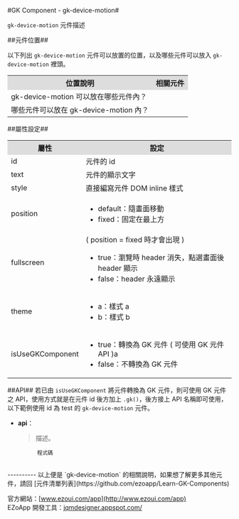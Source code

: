#GK Component - gk-device-motion#

`gk-device-motion` 元件描述  

##元件位置##

以下列出 `gk-device-motion` 元件可以放置的位置，以及哪些元件可以放入 `gk-device-motion` 裡頭。
<table>
<tr>
<th style="background:#ddd;">位置說明</th>
<th style="background:#ddd;">相關元件</th>
</tr>
<tr>
<td>gk-device-motion 可以放在哪些元件內？
</td>
<td></td>
</tr>
<tr>
<td>哪些元件可以放在 gk-device-motion 內？</td>
<td></td>
</tr>
</table>

##屬性設定##
<table>

<tr>
<th style="background:#ddd;">屬性</th>
<th style="background:#ddd;">設定</th>
</tr>

<tr>
<td>id</td>
<td>元件的 id</td>
</tr>

<tr>
<td>text</td>
<td>元件的顯示文字</td>
</tr>

<tr>
<td>style</td>
<td>直接編寫元件 DOM inline 樣式</td>
</tr>

<tr>
<td>position</td>
<td><ul>
<li>default：隨畫面移動</li>
<li>fixed：固定在最上方</li>
</ul></td>
</tr>

<tr>
<td>fullscreen</td>
<td>
( position = fixed 時才會出現 )
<ul>
<li>true：瀏覽時 header 消失，點選畫面後 header 顯示</li>
<li>false：header 永遠顯示</li>
</ul></td>
</tr>

<tr>
<td>theme</td>
<td><ul>
<li>a：樣式 a</li>
<li>b：樣式 b</li>
</ul></td>
</tr>

<tr>
<td>isUseGKComponent</td>
<td><ul>
<li>true：轉換為 GK 元件 ( 可使用 GK 元件 API )a</li>
<li>false：不轉換為 GK 元件</li>
</ul></td>
</tr>

</table>

##API##
若已由 `isUseGKComponent` 將元件轉換為 GK 元件，則可使用 GK 元件之 API，使用方式就是在元件 id 後方加上 `.gk()`，後方接上 API 名稱即可使用，以下範例使用 id 為 test 的 `gk-device-motion` 元件。

- **api**：  
  	> 描述。

			程式碼


<br/>
----------
以上便是 `gk-device-motion` 的相關說明，如果想了解更多其他元件，請回 [元件清單列表](https://github.com/ezoapp/Learn-GK-Components)  

官方網站：[www.ezoui.com/app](http://www.ezoui.com/app)  
EZoApp 開發工具：[jqmdesigner.appspot.com/](http://jqmdesigner.appspot.com/)




